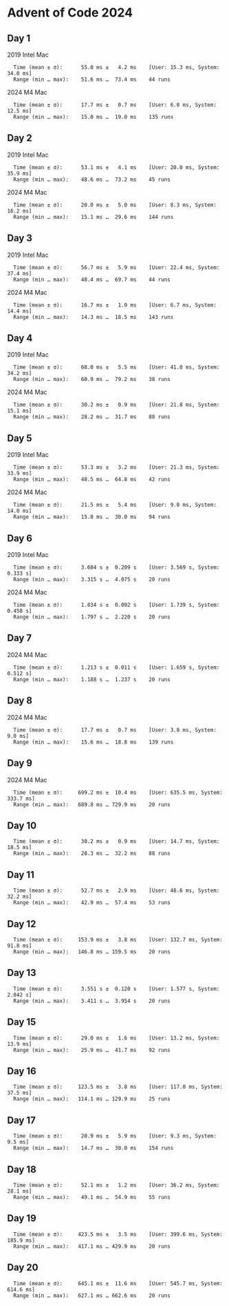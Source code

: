# Advent of Code 2024

## Day 1

2019 Intel Mac

```
  Time (mean ± σ):      55.0 ms ±   4.2 ms    [User: 15.3 ms, System: 34.0 ms]
  Range (min … max):    51.6 ms …  73.4 ms    44 runs
```

2024 M4 Mac

```
  Time (mean ± σ):      17.7 ms ±   0.7 ms    [User: 6.0 ms, System: 12.5 ms]
  Range (min … max):    15.0 ms …  19.0 ms    135 runs

```

## Day 2

2019 Intel Mac

```
  Time (mean ± σ):      53.1 ms ±   4.1 ms    [User: 20.0 ms, System: 35.9 ms]
  Range (min … max):    48.6 ms …  73.2 ms    45 runs
```

2024 M4 Mac

```
  Time (mean ± σ):      20.0 ms ±   5.0 ms    [User: 8.3 ms, System: 16.2 ms]
  Range (min … max):    15.1 ms …  29.6 ms    144 runs
```

## Day 3

2019 Intel Mac

```
  Time (mean ± σ):      56.7 ms ±   5.9 ms    [User: 22.4 ms, System: 37.4 ms]
  Range (min … max):    48.4 ms …  69.7 ms    44 runs
```

2024 M4 Mac

```
  Time (mean ± σ):      16.7 ms ±   1.0 ms    [User: 6.7 ms, System: 14.4 ms]
  Range (min … max):    14.3 ms …  18.5 ms    143 runs
```

## Day 4

2019 Intel Mac

```
  Time (mean ± σ):      68.0 ms ±   5.5 ms    [User: 41.0 ms, System: 34.2 ms]
  Range (min … max):    60.9 ms …  79.2 ms    38 runs
```

2024 M4 Mac

```
  Time (mean ± σ):      30.2 ms ±   0.9 ms    [User: 21.8 ms, System: 15.1 ms]
  Range (min … max):    28.2 ms …  31.7 ms    88 runs
```

## Day 5

2019 Intel Mac

```
  Time (mean ± σ):      53.3 ms ±   3.2 ms    [User: 21.3 ms, System: 33.9 ms]
  Range (min … max):    48.5 ms …  64.8 ms    42 runs
```

2024 M4 Mac

```
  Time (mean ± σ):      21.5 ms ±   5.4 ms    [User: 9.0 ms, System: 14.0 ms]
  Range (min … max):    15.8 ms …  30.0 ms    94 runs
```

## Day 6

2019 Intel Mac

```
  Time (mean ± σ):      3.684 s ±  0.209 s    [User: 3.569 s, System: 0.333 s]
  Range (min … max):    3.315 s …  4.075 s    20 runs
```

2024 M4 Mac

```
  Time (mean ± σ):      1.834 s ±  0.092 s    [User: 1.739 s, System: 0.458 s]
  Range (min … max):    1.797 s …  2.220 s    20 runs
```

## Day 7

2024 M4 Mac

```
  Time (mean ± σ):      1.213 s ±  0.011 s    [User: 1.659 s, System: 0.512 s]
  Range (min … max):    1.188 s …  1.237 s    20 runs
```

## Day 8

2024 M4 Mac

```
  Time (mean ± σ):      17.7 ms ±   0.7 ms    [User: 3.8 ms, System: 9.0 ms]
  Range (min … max):    15.6 ms …  18.8 ms    139 runs
```

## Day 9

2024 M4 Mac

```
  Time (mean ± σ):     699.2 ms ±  10.4 ms    [User: 635.5 ms, System: 333.7 ms]
  Range (min … max):   689.8 ms … 729.9 ms    20 runs
```

## Day 10

```
  Time (mean ± σ):      30.2 ms ±   0.9 ms    [User: 14.7 ms, System: 18.5 ms]
  Range (min … max):    28.3 ms …  32.2 ms    88 runs
```

## Day 11

```
  Time (mean ± σ):      52.7 ms ±   2.9 ms    [User: 48.6 ms, System: 32.2 ms]
  Range (min … max):    42.9 ms …  57.4 ms    53 runs
```

## Day 12

```
  Time (mean ± σ):     153.9 ms ±   3.8 ms    [User: 132.7 ms, System: 91.8 ms]
  Range (min … max):   146.8 ms … 159.5 ms    20 runs
```

## Day 13

```
  Time (mean ± σ):      3.551 s ±  0.120 s    [User: 1.577 s, System: 2.042 s]
  Range (min … max):    3.411 s …  3.954 s    20 runs
```

## Day 15

```
  Time (mean ± σ):      29.0 ms ±   1.6 ms    [User: 13.2 ms, System: 13.9 ms]
  Range (min … max):    25.9 ms …  41.7 ms    92 runs
```

## Day 16

```
  Time (mean ± σ):     123.5 ms ±   3.8 ms    [User: 117.0 ms, System: 37.5 ms]
  Range (min … max):   114.1 ms … 129.9 ms    25 runs
```

## Day 17

```
  Time (mean ± σ):      20.9 ms ±   5.9 ms    [User: 9.3 ms, System: 9.5 ms]
  Range (min … max):    14.7 ms …  30.0 ms    154 runs
```

## Day 18

```
  Time (mean ± σ):      52.1 ms ±   1.2 ms    [User: 36.2 ms, System: 28.1 ms]
  Range (min … max):    49.1 ms …  54.9 ms    55 runs
```

## Day 19

```
  Time (mean ± σ):     423.5 ms ±   3.5 ms    [User: 399.6 ms, System: 185.9 ms]
  Range (min … max):   417.1 ms … 429.9 ms    20 runs
```

## Day 20

```
  Time (mean ± σ):     645.1 ms ±  11.6 ms    [User: 545.7 ms, System: 614.6 ms]
  Range (min … max):   627.1 ms … 662.6 ms    20 runs
```
